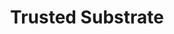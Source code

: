 ---
id: 6
title: Trusted Substrate
sub_theme: false
permalink: /trusted-substrate/
image: /assets/images/content/Trusted_Firmware.png
icon: /assets/images/content/Icon_Trusted_Substrate.svg
icon_dark: /assets/images/content/Black_Trusted_Substrate.svg
description: >
    Trusted Substrate is a BIOS that brings standards based secure booting and
    over-the-air (OTA) updates to the most trust demanding embedded
    computing projects such as automotive and robotics. OTA is a key value of
    Trusted Substrate as it allows any firmware components to be updated with
    anti-bricking and anti-roll back protections, and will allow transactional
    updates in asymmetric computing, Cortex-A + Cortex-M solutions.
jumbotron:
    class: theme_banner 
    title: Standards based BIOS for Arm SystemReady hardware
    description: >
        Trusted Substrate is a BIOS that brings standards based secure booting and
        over-the-air (OTA) updates to the most trust demanding embedded
        computing projects such as automotive and robotics. OTA is a key value of
        Trusted Substrate as it allows any firmware components to be updated with
        anti-bricking and anti-roll back protections, and will allow transactional
        updates in asymmetric computing, Cortex-A + Cortex-M solutions.
    image: /assets/images/content/Trusted_Firmware.png
    buttons:
      - title: How can Linaro help?
        url: "#contact_form"
        style: btn btn-primary btn-lg my-md-3 d-none d-md-inline-block text-uppercase theme_contact_btn
      - title: How can Linaro help?
        url: "#contact_form"
        style: btn btn-primary btn-sm my-2 d-inline-block d-md-none text-uppercase theme_contact_btn
      - title: Download White Paper
        url: "/"
        style: btn btn-primary white_on_black_btn btn-lg my-md-3 d-none d-md-inline-block text-uppercase theme_contact_btn
      - title: Download White Paper
        url: "/"
        style: btn btn-primary white_on_black_btn btn-sm my-2 d-inline-block d-md-none text-uppercase theme_contact_btn
sub_themes:
  - Dependable Boot
  - Over-the-air Updates
  - Trusted Services
presentation_link: https://linaro.co/trusted-substrate-slides
flow:
    - row: custom_include_row
      source: themes/sub_theme_blocks.html
    - row: container_row
      style: related_projects bg-secondary text-white
      sections:
        - format: title
          title_content:
            size: h2
            text: >
                Related Projects
        - format: custom_include
          source: themes/related_projects.html
    - row: container_row
      style: bg-green
      sections:
       - format: custom_include
         source: themes/quick_link_blocks.html
    - row: container_row
      sections:
       - format: text
         text_content: 
          text: |
            ### Trusted Substrate Panel Discussion

            The goal of the Trusted Substrate panel is to discuss what’s new on the firmware planet and how it is influencing Linux. In addition to this, panelists will discuss their views on: The value of standardized firmware interfaces, particularly on OTA The strategic value of firmware as it is changing role The continued importance of working upstream Safety certification in industrial and automotive areas.
    - row: container_row
      style: youtube_embed_row bg-light
      sections:
        - format: youtube
          style: #
          url: https://www.youtube.com/watch?v=8Ttg-p7-uys
          poster_image: /assets/images/content/lvc21-300k2-poster.png
          title: LVC21-300K2 Trusted Substrate Panel
    - row: container_row
      sections:
       - format: text
         text_content: 
          text: |
            ### Is the project for me?

            If you are a product builder you may want to lead specific aspects of the ownership lifecycle, software supply chain integration or over-the-air updates for instance. Some tenders may require compliance to regulatory or industry specific trust related documentation (NIST,  UN.WP29, ASIL…).
            Membership empowers you to have a strong influence on the scope of the relevant specifications that Trusted Substrate needs to cover.

            If you are an operating system provider, you may want to influence the feature and interface implementation aspects.
            Membership gives you an opportunity to push for completeness of the implementation that sometimes includes components that are optional, based on standards which may be required for your specific use cases.

            If you are a SoC vendor, you may want to ensure that all your digital trust technologies are properly exposed and that your product meets all the requirements from product builders.
            Membership gives you the opportunity to push and promote your secure element and your innovative crypto accelerators as well as silicon based hardware attack mitigations.

            If your business relies on trusted applications such as Digital Rights Management, Digital Wallet or fingerprint authentication, you may want to lead the transformation of the trusted application life cycle and lead its specification and technical roadmap.
    - row: container_row
      style: associated_members
      sections:
        - format: title
          title_content:
            size: h2
            text: >
                Associated Members
    - row: custom_include_row
      source: themes/associated_members.html
    - row: custom_include_row
      source: themes/theme_contact_form.html
---